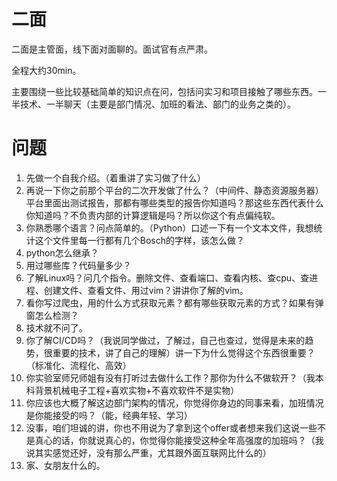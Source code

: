 # 二面

二面是主管面，线下面对面聊的。面试官有点严肃。

全程大约30min。

主要围绕一些比较基础简单的知识点在问，包括问实习和项目接触了哪些东西。一半技术、一半聊天（主要是部门情况、加班的看法、部门的业务之类的）。

# 问题

1. 先做一个自我介绍。（着重讲了实习做了什么）
2. 再说一下你之前那个平台的二次开发做了什么？（中间件、静态资源服务器）平台里面出测试报告，那都有哪些类型的报告你知道吗？那这些东西代表什么你知道吗？不负责内部的计算逻辑是吗？所以你这个有点偏纯软。
3. 你熟悉哪个语言？问点简单的。（Python）口述一下有一个文本文件，我想统计这个文件里每一行都有几个Bosch的字样，该怎么做？
4. python怎么继承？
5. 用过哪些库？代码量多少？
6. 了解Linux吗？问几个指令。删除文件、查看端口、查看内核、查cpu、查进程、创建文件、查看文件、用过vim？讲讲你了解的vim。
7. 看你写过爬虫，用的什么方式获取元素？都有哪些获取元素的方式？如果有弹窗怎么检测？
8. 技术就不问了。
9. 你了解CI/CD吗？（我说同学做过，了解过，自己也查过，觉得是未来的趋势，很重要的技术，讲了自己的理解）讲一下为什么觉得这个东西很重要？（标准化、流程化、高效）
10. 你实验室师兄师姐有没有打听过去做什么工作？那你为什么不做软开？（我本科背景机械电子工程+喜欢实物+不喜欢软件不是实物）
11. 你应该也大概了解这边部门架构的情况，你觉得你身边的同事来看，加班情况是你能接受的吗？（能，经典年轻、学习）
12. 没事，咱们坦诚的讲，你也不用说为了拿到这个offer或者想来我们这说一些不是真心的话，你就说真心的，你觉得你能接受这种全年高强度的加班吗？（我说其实感觉还好，没有那么严重，尤其跟外面互联网比什么的）
13. 家、女朋友什么的。




